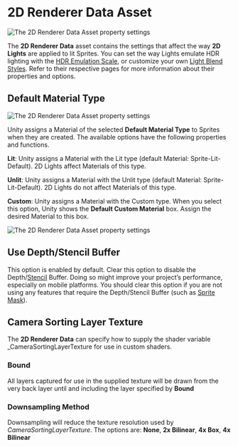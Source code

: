 # 2D Renderer Data Asset

![The 2D Renderer Data Asset property settings](Images/2D/2dRendererData_properties.png)

The __2D Renderer Data__ asset contains the settings that affect the way __2D Lights__ are applied to lit Sprites. You can set the way Lights emulate HDR lighting with the [HDR Emulation Scale](HDREmulationScale), or customize your own [Light Blend Styles](LightBlendStyles). Refer to their respective pages for more information about their properties and options.

## Default Material Type

![The 2D Renderer Data Asset property settings](Images/2D/Default_Material_Type.png)

Unity assigns a Material of the selected __Default Material Type__ to Sprites when they are created. The available options have the following properties and functions.

__Lit__:  Unity assigns a Material with the Lit type (default Material: Sprite-Lit-Default). 2D Lights affect Materials of this type. 

__Unlit__: Unity assigns a Material with the Unlit type (default Material:  Sprite-Lit-Default). 2D Lights do not affect Materials of this type.

__Custom__: Unity assigns a Material with the Custom type. When you select this  option, Unity shows the __Default Custom Material__ box. Assign the desired Material to this box.

![The 2D Renderer Data Asset property settings](Images/2D/Default_Custom_Material.png)


## Use Depth/Stencil Buffer

This option is enabled by default. Clear this option to disable the Depth/[Stencil](https://docs.unity3d.com/Manual/SL-Stencil.html) Buffer. Doing so might improve your project’s performance, especially on mobile platforms. You should clear this option if you are not using any features that require the Depth/Stencil Buffer (such as [Sprite Mask](https://docs.unity3d.com/Manual/class-SpriteMask.html)). 

## Camera Sorting Layer Texture

The __2D Renderer Data__ can specify how to supply the shader variable _CameraSortingLayerTexture for use in custom shaders.

### Bound
All layers captured for use in the supplied texture will be drawn from the very back layer until and including the layer specified by __Bound__

### Downsampling Method
Downsampling will reduce the texture resolution used by _CameraSortingLayerTexture_. The options are: __None__, __2x Bilinear__, __4x Box__, __4x Bilinear__



